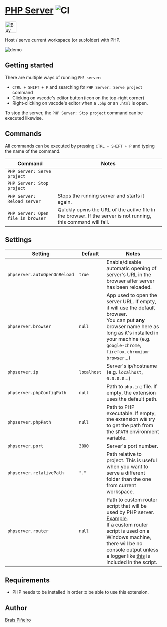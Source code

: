 # [PHP Server](https://github.com/brapifra/vscode-phpserver) ![CI](https://github.com/brapifra/vscode-phpserver/workflows/CI/badge.svg)

<a href='https://ko-fi.com/G2G54ANWH' target='_blank'>
    <img height='36' style='border:0px;height:36px;' src='https://cdn.ko-fi.com/cdn/kofi1.png?v=2' border='0' alt='Buy Me a Coffee at ko-fi.com' />
</a>

Host / serve current workspace (or subfolder) with PHP.

![demo](https://github.com/brapifra/vscode-phpserver/raw/master/./assets/demo.gif)

## Getting started

There are multiple ways of running `PHP server`:

- `CTRL + SHIFT + P` and searching for `PHP Server: Serve project` command
- Clicking on vscode's editor button (icon on the top-right corner)
- Right-clicking on vscode's editor when a `.php` or an `.html` is open.

To stop the server, the `PHP Server: Stop project` command can be executed likewise.

## Commands

All commands can be executed by pressing `CTRL + SHIFT + P` and typing the name of the command.

| Command                            | Notes                                                                                                          |
| ---------------------------------- | -------------------------------------------------------------------------------------------------------------- |
| `PHP Server: Serve project`        |                                                                                                                |
| `PHP Server: Stop project`         |                                                                                                                |
| `PHP Server: Reload server`        | Stops the running server and starts it again.                                                                  |
| `PHP Server: Open file in browser` | Quickly opens the URL of the active file in the browser. If the server is not running, this command will fail. |

## Settings

| Setting                      | Default     | Notes                                                                                                                                                                                                                                                                                                                     |
| ---------------------------- | ----------- | ------------------------------------------------------------------------------------------------------------------------------------------------------------------------------------------------------------------------------------------------------------------------------------------------------------------------- |
| `phpserver.autoOpenOnReload` | `true`      | Enable/disable automatic opening of server's URL in the browser after server has been reloaded.                                                                                                                                                                                                                           |
| `phpserver.browser`          | `null`      | App used to open the server URL. If empty, it will use the default browser.<br/> You can put **any** browser name here as long as it's installed in your machine (e.g. `google-chrome`, `firefox`, `chromium-browser`...)                                                                                                 |
| `phpserver.ip`               | `localhost` | Server's ip/hostname (e.g. `localhost`, `0.0.0.0`...)                                                                                                                                                                                                                                                                     |
| `phpserver.phpConfigPath`    | `null`      | Path to `php.ini` file. If empty, the extension uses the default path.                                                                                                                                                                                                                                                    |
| `phpserver.phpPath`          | `null`      | Path to PHP executable. If empty, the extension will try to get the path from the `$PATH` environment variable.                                                                                                                                                                                                           |
| `phpserver.port`             | `3000`      | Server's port number.                                                                                                                                                                                                                                                                                                     |
| `phpserver.relativePath`     | `"."`       | Path relative to project. This is useful when you want to serve a different folder than the one from current workspace.                                                                                                                                                                                                   |
| `phpserver.router`           | `null`      | Path to custom router script that will be used by PHP server. [Example](https://www.php.net/manual/en/features.commandline.webserver.php#example-421).<br/>If a custom router script is used on a Windows machine, there will be no console output unless a logger like [this](https://github.com/brapifra/vscode-phpserver/blob/master/src/logger.php) is included in the script. |

## Requirements

- PHP needs to be installed in order to be able to use this extension.

## Author

[Brais Piñeiro](http://github.com/brapifra)
